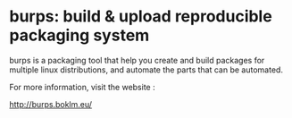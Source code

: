 burps: build & upload reproducible packaging system
===================================================

burps is a packaging tool that help you create and build packages for
multiple linux distributions, and automate the parts that can be
automated.

For more information, visit the website :

  http://burps.boklm.eu/


